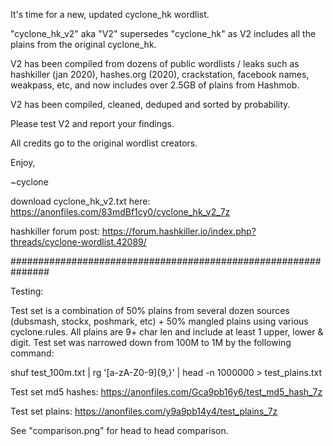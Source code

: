 It's time for a new, updated cyclone_hk wordlist.

"cyclone_hk_v2" aka "V2" supersedes "cyclone_hk" as V2 includes all the plains from the original cyclone_hk.

V2 has been compiled from dozens of public wordlists / leaks such as hashkiller (jan 2020), hashes.org (2020), crackstation, facebook names, weakpass, etc, and now includes over 2.5GB of plains from Hashmob.

V2 has been compiled, cleaned, deduped and sorted by probability.

Please test V2 and report your findings.

All credits go to the original wordlist creators.

Enjoy,

~cyclone

download cyclone_hk_v2.txt here: https://anonfiles.com/83mdBf1cy0/cyclone_hk_v2_7z

hashkiller forum post: https://forum.hashkiller.io/index.php?threads/cyclone-wordlist.42089/

###############################################################

Testing:

Test set is a combination of 50% plains from several dozen sources (dubsmash, stockx, poshmark, etc) + 50% mangled plains using various cyclone.rules.
All plains are 9+ char len and include at least 1 upper, lower & digit.
Test set was narrowed down from 100M to 1M by the following command:

shuf test_100m.txt | rg '[a-zA-Z0-9]{9,}' | head -n 1000000 > test_plains.txt

Test set md5 hashes: https://anonfiles.com/Gca9pb16y6/test_md5_hash_7z

Test set plains: https://anonfiles.com/y9a9pb14y4/test_plains_7z

See "comparison.png" for head to head comparison.
